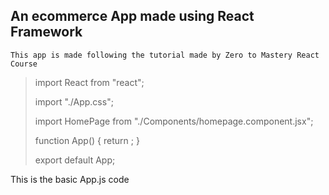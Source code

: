 ## An ecommerce App made using React Framework

`This app is made following the tutorial made by Zero to Mastery React Course`

> import React from "react";
>
> import "./App.css";
>
> import HomePage from "./Components/homepage.component.jsx";
>
> function App() {
>   return <HomePage />;
> }
>
> export default App;

This is the basic App.js code
